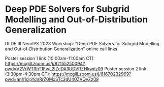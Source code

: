 # Deep PDE Solvers for Subgrid Modelling and Out-of-Distribution Generalization
DLDE III NeurIPS 2023 Workshop: "Deep PDE Solvers for Subgrid Modelling and Out-of-Distribution Generalization" online call links

Poster session 1 link (10:00am-11:00am CT): https://mcgill.zoom.us/j/82155250094?pwd=V2VrWTRhT1FwL2lZeDA3UDVRZHkwdz09
Poster session 2 link (3:30pm-4:30pm CT): https://mcgill.zoom.us/j/81670232969?pwd=anh1clpYdnRrZ0MxSTc3dU40ZVQyZz09
